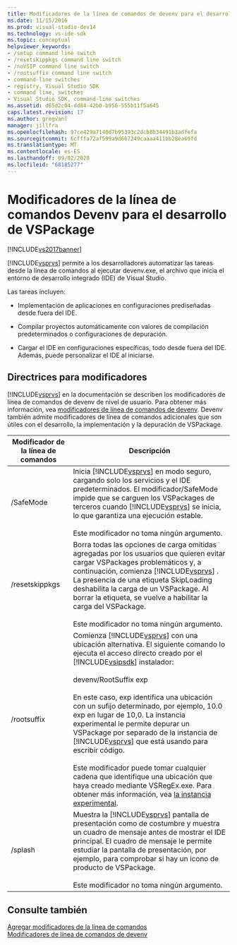 ```yaml
---
title: Modificadores de la línea de comandos de devenv para el desarrollo de VSPackage | Microsoft Docs
ms.date: 11/15/2016
ms.prod: visual-studio-dev14
ms.technology: vs-ide-sdk
ms.topic: conceptual
helpviewer_keywords:
- /setup command line switch
- /resetskippkgs command line switch
- /noVSIP command line switch
- /rootsuffix command line switch
- command-line switches
- registry, Visual Studio SDK
- command line, switches
- Visual Studio SDK, command-line switches
ms.assetid: d65d2c04-dd84-42b0-b956-555b11f5a645
caps.latest.revision: 17
ms.author: gregvanl
manager: jillfra
ms.openlocfilehash: 97ce429a7140d7b95393c2dcb8b34491b3adfefa
ms.sourcegitcommit: 6cfffa72af599a9d667249caaaa411bb28ea69fd
ms.translationtype: MT
ms.contentlocale: es-ES
ms.lasthandoff: 09/02/2020
ms.locfileid: "68185277"
---
```

# <a name="devenv-command-line-switches-for-vspackage-development"></a>Modificadores de la línea de comandos Devenv para el desarrollo de VSPackage
[!INCLUDE[vs2017banner](../includes/vs2017banner.md)]

[!INCLUDE[vsprvs](../includes/vsprvs-md.md)] permite a los desarrolladores automatizar las tareas desde la línea de comandos al ejecutar devenv.exe, el archivo que inicia el entorno de desarrollo integrado (IDE) de Visual Studio.  
  
 Las tareas incluyen:  
  
- Implementación de aplicaciones en configuraciones prediseñadas desde fuera del IDE.  
  
- Compilar proyectos automáticamente con valores de compilación predeterminados o configuraciones de depuración.  
  
- Cargar el IDE en configuraciones específicas, todo desde fuera del IDE. Además, puede personalizar el IDE al iniciarse.  
  
## <a name="guidelines-for-switches"></a>Directrices para modificadores  
 [!INCLUDE[vsprvs](../includes/vsprvs-md.md)] en la documentación se describen los modificadores de línea de comandos de devenv de nivel de usuario. Para obtener más información, vea [modificadores de línea de comandos de devenv](../ide/reference/devenv-command-line-switches.md). Devenv también admite modificadores de línea de comandos adicionales que son útiles con el desarrollo, la implementación y la depuración de VSPackage.  
  
|Modificador de la línea de comandos|Descripción|  
|--------------------------|-----------------|  
|/SafeMode|Inicia [!INCLUDE[vsprvs](../includes/vsprvs-md.md)] en modo seguro, cargando solo los servicios y el IDE predeterminados. El modificador/SafeMode impide que se carguen los VSPackages de terceros cuando [!INCLUDE[vsprvs](../includes/vsprvs-md.md)] se inicia, lo que garantiza una ejecución estable.<br /><br /> Este modificador no toma ningún argumento.|  
|/resetskippkgs|Borra todas las opciones de carga omitidas agregadas por los usuarios que quieren evitar cargar VSPackages problemáticos y, a continuación, comienza [!INCLUDE[vsprvs](../includes/vsprvs-md.md)] . La presencia de una etiqueta SkipLoading deshabilita la carga de un VSPackage. Al borrar la etiqueta, se vuelve a habilitar la carga del VSPackage.<br /><br /> Este modificador no toma ningún argumento.|  
|/rootsuffix|Comienza [!INCLUDE[vsprvs](../includes/vsprvs-md.md)] con una ubicación alternativa. El siguiente comando lo ejecuta el acceso directo creado por el [!INCLUDE[vsipsdk](../includes/vsipsdk-md.md)] instalador:<br /><br /> devenv/RootSuffix exp<br /><br /> En este caso, exp identifica una ubicación con un sufijo determinado, por ejemplo, 10.0 exp en lugar de 10,0. La instancia experimental le permite depurar un VSPackage por separado de la instancia de [!INCLUDE[vsprvs](../includes/vsprvs-md.md)] que está usando para escribir código.<br /><br /> Este modificador puede tomar cualquier cadena que identifique una ubicación que haya creado mediante VSRegEx.exe. Para obtener más información, vea [la instancia experimental](../extensibility/the-experimental-instance.md).|  
|/splash|Muestra la [!INCLUDE[vsprvs](../includes/vsprvs-md.md)] pantalla de presentación como de costumbre y muestra un cuadro de mensaje antes de mostrar el IDE principal. El cuadro de mensaje le permite estudiar la pantalla de presentación, por ejemplo, para comprobar si hay un icono de producto de VSPackage.<br /><br /> Este modificador no toma ningún argumento.|  
  
## <a name="see-also"></a>Consulte también  
 [Agregar modificadores de la línea de comandos](../extensibility/adding-command-line-switches.md)   
 [Modificadores de línea de comandos de devenv](../ide/reference/devenv-command-line-switches.md)
